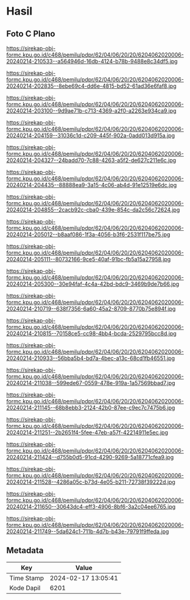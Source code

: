 # Hasil

## Foto C Plano

https://sirekap-obj-formc.kpu.go.id/c468/pemilu/pdpr/62/04/06/20/20/6204062020006-20240214-210533--a564946d-16db-4124-b78b-9488e8c34df5.jpg

https://sirekap-obj-formc.kpu.go.id/c468/pemilu/pdpr/62/04/06/20/20/6204062020006-20240214-202835--8ebe69c4-dd6e-4815-bd52-61ad36e6faf8.jpg

https://sirekap-obj-formc.kpu.go.id/c468/pemilu/pdpr/62/04/06/20/20/6204062020006-20240214-203100--9d9ae71b-c713-4369-a2f0-a2263e934ca9.jpg

https://sirekap-obj-formc.kpu.go.id/c468/pemilu/pdpr/62/04/06/20/20/6204062020006-20240214-204159--31036c1d-c209-445f-902a-0add013d915a.jpg

https://sirekap-obj-formc.kpu.go.id/c468/pemilu/pdpr/62/04/06/20/20/6204062020006-20240214-204327--24badd70-7c88-4263-a5f2-de627c211e6c.jpg

https://sirekap-obj-formc.kpu.go.id/c468/pemilu/pdpr/62/04/06/20/20/6204062020006-20240214-204435--88888ea9-3a15-4c06-ab4d-91e12519e6dc.jpg

https://sirekap-obj-formc.kpu.go.id/c468/pemilu/pdpr/62/04/06/20/20/6204062020006-20240214-204855--2cacb92c-cba0-439e-854c-da2c56c72624.jpg

https://sirekap-obj-formc.kpu.go.id/c468/pemilu/pdpr/62/04/06/20/20/6204062020006-20240214-205012--b8aaf086-1f3a-4056-b3f6-2531f117be75.jpg

https://sirekap-obj-formc.kpu.go.id/c468/pemilu/pdpr/62/04/06/20/20/6204062020006-20240214-205111--80732166-9ce5-40af-91bc-fb5a15a27958.jpg

https://sirekap-obj-formc.kpu.go.id/c468/pemilu/pdpr/62/04/06/20/20/6204062020006-20240214-205300--30e94faf-4c4a-42bd-bdc9-3469b9de7b66.jpg

https://sirekap-obj-formc.kpu.go.id/c468/pemilu/pdpr/62/04/06/20/20/6204062020006-20240214-210719--638f7356-6a60-45a2-8709-8770b75e894f.jpg

https://sirekap-obj-formc.kpu.go.id/c468/pemilu/pdpr/62/04/06/20/20/6204062020006-20240214-210815--70158ce5-cc98-4bb4-bcda-2529795bcc8d.jpg

https://sirekap-obj-formc.kpu.go.id/c468/pemilu/pdpr/62/04/06/20/20/6204062020006-20240214-210933--56bba5b4-bd7a-4bec-a13c-68cd1fb46551.jpg

https://sirekap-obj-formc.kpu.go.id/c468/pemilu/pdpr/62/04/06/20/20/6204062020006-20240214-211038--599ede67-0559-478e-919a-1a57569bbad7.jpg

https://sirekap-obj-formc.kpu.go.id/c468/pemilu/pdpr/62/04/06/20/20/6204062020006-20240214-211145--68b8ebb3-2124-42b0-87ee-c9ec7c7475b6.jpg

https://sirekap-obj-formc.kpu.go.id/c468/pemilu/pdpr/62/04/06/20/20/6204062020006-20240214-211251--2b2651f4-5fee-47eb-a57f-42214911e5ec.jpg

https://sirekap-obj-formc.kpu.go.id/c468/pemilu/pdpr/62/04/06/20/20/6204062020006-20240214-211424--d755b0d5-91cd-4290-9269-5a18771cfea9.jpg

https://sirekap-obj-formc.kpu.go.id/c468/pemilu/pdpr/62/04/06/20/20/6204062020006-20240214-211528--4286a05c-b73d-4e05-b211-72738f39222d.jpg

https://sirekap-obj-formc.kpu.go.id/c468/pemilu/pdpr/62/04/06/20/20/6204062020006-20240214-211650--30643dc4-eff3-4906-8bf6-3a2c04ee6765.jpg

https://sirekap-obj-formc.kpu.go.id/c468/pemilu/pdpr/62/04/06/20/20/6204062020006-20240214-211749--5da624c1-711b-4d7b-b43e-79791f9ffeda.jpg


## Metadata

| Key        | Value               |
| ---------- | ------------------- |
| Time Stamp | 2024-02-17 13:05:41 |
| Kode Dapil | 6201                |



